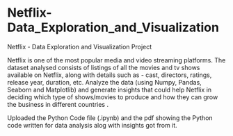 # Netflix-Data_Exploration_and_Visualization
Netflix - Data Exploration and Visualization Project

Netflix is one of the most popular media and video streaming platforms.
The dataset analysed consists of listings of all the movies and tv shows available on Netflix, along with details such as - cast, directors, ratings, release year, duration, etc.
Analyze the data (using Numpy, Pandas, Seaborn and Matplotlib) and generate insights that could help Netflix in deciding which type of shows/movies to produce and how they can grow the business in different countries .

Uploaded the Python Code file (.ipynb) and the pdf showing the Python code written for data analysis alog with insights got from it.
